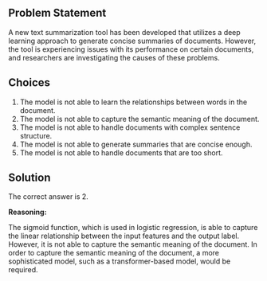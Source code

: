 ## Problem Statement

A new text summarization tool has been developed that utilizes a deep learning approach to generate concise summaries of documents. However, the tool is experiencing issues with its performance on certain documents, and researchers are investigating the causes of these problems.

## Choices

1. The model is not able to learn the relationships between words in the document.
2. The model is not able to capture the semantic meaning of the document.
3. The model is not able to handle documents with complex sentence structure.
4. The model is not able to generate summaries that are concise enough.
5. The model is not able to handle documents that are too short.

## Solution

The correct answer is 2.

**Reasoning:**

The sigmoid function, which is used in logistic regression, is able to capture the linear relationship between the input features and the output label. However, it is not able to capture the semantic meaning of the document. In order to capture the semantic meaning of the document, a more sophisticated model, such as a transformer-based model, would be required.